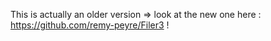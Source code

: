 This is actually an older version => look at the new one here : https://github.com/remy-peyre/Filer3 !